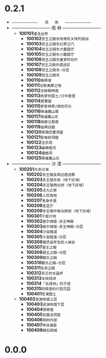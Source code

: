 # 0.2.1

* `————————————   须   弥   ————————————`
* ————————— 雨 林 —————————
     * **100101**`诸法丛林`
	 	 * **100102**`觉王之殿东恒常机关阵列挑战`
		 * **100103**`觉王之殿东幻梦之门`
		 * **100104**`觉王之殿东大蘑菇厅`
		 * **100105**`觉王之殿东小蘑菇厅`
		 * **100106**`觉王之殿东童梦的切片`
		 * **100107**`觉王之殿东遗迹区`
		 * **100108**`觉王之殿东–分层`
		 * **100109**`觉王之殿东`
		 * **100110**`香醉坡`
		 * **100111**`无郁夷摩之地`
		 * **100112**`无郁稠林南`
		 * **100113**`失梦的国土/沙中故里`
		 * **100114**`茸蕈窟`
		 * **100115**`梦景林莽/雨的尽头`
		 * **100116**`降诸魔山南`
		 * **100117**`降诸魔山东`
		 * **100118**`桓那兰那南`
		 * **100119**`迪弗旧窟`
		 * **100120**`翠翎恐蕈洞窟`
		 * **100121**`掣电树洞窟`
		 * **100122**`法莎洞`
		 * **100123**`幽境暗河`
		 * **100124**`蟠根洞`
		 * **100125**`降诸魔山北`
* ————————— 沙 漠 —————————
     * **100201**`大赤沙海`
		 * **100202**`赤王陵及周边遗迹群`
		 * **100203**`赤王陵东侧（地下区域）`
		 * **100204**`赤王陵西北侧（地下区域）`
		 * **100205**`活力之家`
		 * **100206**`上风蚀地`
		 * **100207**`舍身步道`
		 * **100208**`圣显厅`
		 * **100209**`赤王陵中轴与西侧（地下区域）`
		 * **100301**`千壑沙地`
		 * **100302**`居尔城墟·赤王神殿`
		 * **100303**`居尔城墟·赤王神殿–分层`
		 * **100304**`沙虫隧道`
		 * **100305**`沙虫隧道–分层`
		 * **100306**`镇灵监牢及巨人峡谷`
		 * **100307**`君王之殿`
		 * **100308**`君王之殿–分层`
		 * **100309**`酣乐之殿`
		 * **100310**`酣乐之殿–分层`
		 * **100311**`生命之殿`
		 * **100312**`赤王的水晶杯`
		 * **100313**`永恒绿洲`
		 * **100314**`「五绿洲」的孑遗`
		 * **100315**`阿佩普的行宫花园`
		 * **100401**`苍漠囿土`
     * **100402**`途渊地墟上层`
		 * **100403**`途渊地墟下层`
		 * **100404**`铁穆窑`
		 * **100405**`甘露池洞窑`
		 * **100406**`母树内部`
		 * **100407**`林泽诸窑`
		 * **100408**`精石铜城`
# 0.0.0